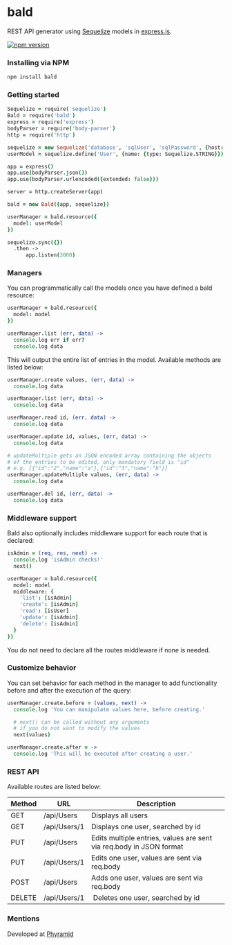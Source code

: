 # bald
REST API generator using [Sequelize](http://www.sequelizejs.com/) models in [express.js](http://expressjs.com/).

[![npm version](https://badge.fury.io/js/bald.svg)](http://badge.fury.io/js/bald)

### Installing via NPM
```bash
npm install bald
```

### Getting started
```coffee
Sequelize = require('sequelize')
Bald = require('bald')
express = require('express')
bodyParser = require('body-parser')
http = require('http')

sequelize = new Sequelize('database', 'sqlUser', 'sqlPassword', {host: 'sqlHost'})
userModel = sequelize.define('User', {name: {type: Sequelize.STRING}})

app = express()
app.use(bodyParser.json())
app.use(bodyParser.urlencoded({extended: false}))

server = http.createServer(app)

bald = new Bald({app, sequelize})

userManager = bald.resource({
  model: userModel
})

sequelize.sync({})
  .then ->
      app.listen(3000)
```

### Managers

You can programmatically call the models once you have defined a bald resource:

```coffee
userManager = bald.resource({
  model: model
})

userManager.list (err, data) ->
  console.log err if err?
  console.log data
```

This will output the entire list of entries in the model. Available methods are listed below:

```coffee
userManager.create values, (err, data) ->
  console.log data

userManager.list (err, data) ->
  console.log data

userManager.read id, (err, data) ->
  console.log data

userManager.update id, values, (err, data) ->
  console.log data

# updateMultiple gets an JSON encoded array containing the objects
# of the entries to be edited, only mandatory field is "id"
# e.g. [{"id":"2","name":"a"},{"id":"3","name":"b"}]
userManager.updateMultiple values, (err, data) ->
  console.log data

userManager.del id, (err, data) ->
  console.log data
```

### Middleware support

Bald also optionally includes middleware support for each route that is declared:

```coffee
isAdmin = (req, res, next) ->
  console.log 'isAdmin checks!'
  next()

userManager = bald.resource({
  model: model
  middleware: {
    'list': [isAdmin]
    'create': [isAdmin]
    'read': [isUser]
    'update': [isAdmin]
    'delete': [isAdmin]
  }
})
```

You do not need to declare all the routes middleware if none is needed.

### Customize behavior

You can set behavior for each method in the manager to add functionality before and after the execution of the query:

```coffee
userManager.create.before = (values, next) ->
  console.log 'You can manipulate values here, before creating.'

  # next() can be called without any arguments 
  # if you do not want to modify the values
  next(values)

userManager.create.after = ->
  console.log 'This will be executed after creating a user.'
```

### REST API

Available routes are listed below:

Method | URL | Description
-------|-----| ------------
GET | /api/Users | Displays all users
GET | /api/Users/1 | Displays one user, searched by id
PUT | /api/Users | Edits multiple entries, values are sent via req.body in JSON format
PUT | /api/Users/1 | Edits one user, values are sent via req.body
POST | /api/Users | Adds one user, values are sent via req.body
DELETE | /api/Users/1 | Deletes one user, searched by id

### Mentions

Developed at [Phyramid](http://phyramid.com)
